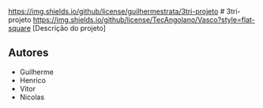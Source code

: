 https://img.shields.io/github/license/guilhermestrata/3tri-projeto # 3tri-projeto
https://img.shields.io/github/license/TecAngolano/Vasco?style=flat-square
[Descrição do projeto]
## Autores
- Guilherme
- Henrico 
- Vitor
- Nicolas
